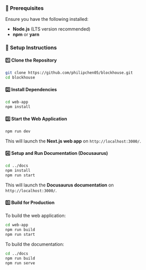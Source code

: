 ### 🔧 **Prerequisites**
Ensure you have the following installed:
- **Node.js** (LTS version recommended)
- **npm** or **yarn**

### 🚀 **Setup Instructions**

#### 1️⃣ Clone the Repository
```sh
git clone https://github.com/philipchen05/blockhouse.git
cd blockhouse
```

#### 2️⃣ Install Dependencies
```sh
cd web-app
npm install
```

#### 3️⃣ Start the Web Application
```sh
npm run dev
```
This will launch the **Next.js web app** on `http://localhost:3000/`.

#### 4️⃣ Setup and Run Documentation (Docusaurus)
```sh
cd ../docs
npm install
npm run start
```
This will launch the **Docusaurus documentation** on `http://localhost:3000/`.

#### 5️⃣ Build for Production
To build the web application:
```sh
cd web-app
npm run build
npm run start
```

To build the documentation:
```sh
cd ../docs
npm run build
npm run serve
```
